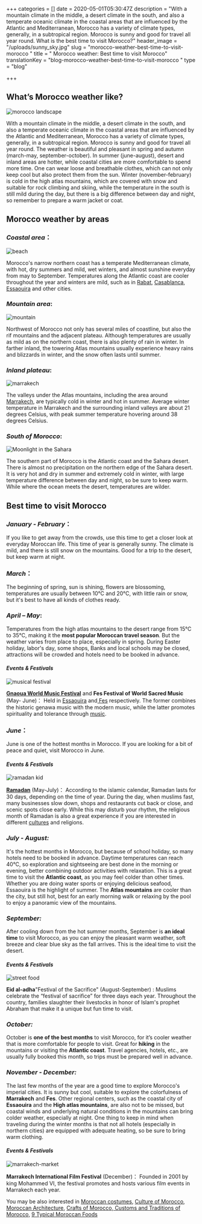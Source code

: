 +++
categories = []
date = 2020-05-01T05:30:47Z
description = "With a mountain climate in the middle, a desert climate in the south, and also a temperate oceanic climate in the coastal areas that are influenced by the Atlantic and Mediterranean, Morocco has a variety of climate types, generally, in a subtropical region. Morocco is sunny and good for travel all year round. What is the best time to visit Morocco?"
header_image = "/uploads/sunny_sky.jpg"
slug = "morocco-weather-best-time-to-visit-morocco "
title = " Morocco weather: Best time to visit Morocco"
translationKey = "blog-morocco-weather-best-time-to-visit-morocco "
type = "blog"

+++
## What’s Morocco weather like?

![morocco landscape](/uploads/weather_landscape.jpg "morocco landscape")

With a mountain climate in the middle, a desert climate in the south, and also a temperate oceanic climate in the coastal areas that are influenced by the Atlantic and Mediterranean, Morocco has a variety of climate types, generally, in a subtropical region. Morocco is sunny and good for travel all year round. The weather is beautiful and pleasant in spring and autumn (march-may, september-october). In summer (june-august), desert and inland areas are hotter, while coastal cities are more comfortable to spend more time. One can wear loose and breathable clothes, which can not only keep cool but also protect them from the sun. Winter (november-february) is cold in the high atlas mountains, which are covered with snow and suitable for rock climbing and skiing, while the temperature in the south is still mild during the day, but there is a big difference between day and night, so remember to prepare a warm jacket or coat.

## Morocco weather by areas

### _Coastal area_：

![beach](/uploads/beach_morocco.jpg "beach_morocco")

Morocco's narrow northern coast has a temperate Mediterranean climate, with hot, dry summers and mild, wet winters, and almost sunshine everyday from may to September. Temperatures along the Atlantic coast are cooler throughout the year and winters are mild, such as in [Rabat](/en/destinations/rabat/ "Rabat, the capital of Morocco"), [Casablanca](/en/destinations/casablanca/ "Casablanca"), [Essaouira](/en/destinations/essaouira/ "Essaouira") and other cities.

### _Mountain area_**:**

![mountain](/uploads/weather_moutain.jpg "weather_mountain")

Northwest of Morocco not only has several miles of coastline, but also the rif mountains and the adjacent plateau. Although temperatures are usually as mild as on the northern coast, there is also plenty of rain in winter. In farther inland, the towering Atlas mountains usually experience heavy rains and blizzards in winter, and the snow often lasts until summer.

### _Inland plateau_**:**

![marrakech](/uploads/weather_marrakech.jpg "weather_marrakech")

The valleys under the Atlas mountains, including the area around [Marrakech](/en/destinations/nightlife-in-marrakech/ "Nightlife in Marrakech"), are typically cold in winter and hot in summer. Average winter temperature in Marrakech and the surrounding inland valleys are about 21 degrees Celsius, with peak summer temperature hovering around 38 degrees Celsius.

### _South of Morocco_**:**

![Moonlight in the Sahara](/uploads/Moonlight_in_the_Sahara-1.jpg "Moonlight in the Sahara")

The southern part of Morocco is the Atlantic coast and the Sahara desert. There is almost no precipitation on the northern edge of the Sahara desert. It is very hot and dry in summer and extremely cold in winter, with large temperature difference between day and night, so be sure to keep warm. While where the ocean meets the desert, temperatures are wilder.

## **Best time to visit Morocco**

### _January - February_：

If you like to get away from the crowds, use this time to get a closer look at everyday Moroccan life. This time of year is generally sunny. The climate is mild, and there is still snow on the mountains. Good for a trip to the desert, but keep warm at night.

### _March_：

The beginning of spring, sun is shining, flowers are blossoming, temperatures are usually between 10°C and 20°C, with little rain or snow, but it's best to have all kinds of clothes ready.

### _April – May_:

Temperatures from the high atlas mountains to the desert range from 15°C to 35°C, making it the **most popular Moroccan travel season**. But the weather varies from place to place, especially in spring. During Easter holiday, labor's day, some shops, Banks and local schools may be closed, attractions will be crowded and hotels need to be booked in advance.

#### _Events & Festivals_

![musical festival](/uploads/musical_festival.jpg "musical festival")

[**Gnaoua World Music Festival**](/en/blog/morocco-to-the-rhythm-of-the-gnaoua-festival/ "Gnaoua World Music Festival") and **Fes Festival of World Sacred Music** (May- June)： Held in [Essaouira](/en/destinations/essaouira/ "Essaouira") and[ Fes](/en/destinations/fez/ " Fes") respectively. The former combines the historic genawa music with the modern music, while the latter promotes spirituality and tolerance through [music](/en/blog/music-and-traditional-dances-from-morocco/ "Music and traditional dances from Morocco").

### _June_：

June is one of the hottest months in Morocco. If you are looking for a bit of peace and quiet, visit Morocco in June.

#### _Events & Festivals_

![ramadan kid](/uploads/ramadan-kid.jpg "ramadan kid")

[**Ramadan**](/en/blog/travel-in-morocco-during-ramadan/ "Ramadan") (May-July)： According to the islamic calendar, Ramadan lasts for 30 days, depending on the time of year. During the day, when muslims fast, many businesses slow down, shops and restaurants cut back or close, and scenic spots close early. While this may disturb your rhythm, the religious month of Ramadan is also a great experience if you are interested in different [cultures](/en/blog/culture-of-morocco/ "Culture") and religions.

### _July - August:_

It's the hottest months in Morocco, but because of school holiday, so many hotels need to be booked in advance. Daytime temperatures can reach 40°C, so exploration and sightseeing are best done in the morning or evening, better combining outdoor activities with relaxation. This is a great time to visit the **Atlantic coast**, as you may feel colder than other times. Whether you are doing water sports or enjoying delicious seafood, Essaouira is the highlight of summer. The **Atlas mountains** are cooler than the city, but still hot, best for an early morning walk or relaxing by the pool to enjoy a panoramic view of the mountains.

### _September:_

After cooling down from the hot summer months, September is **an ideal time** to visit Morocco, as you can enjoy the pleasant warm weather, soft breeze and clear blue sky as the fall arrives. This is the ideal time to visit the desert.

#### _Events & Festivals_

![street food](/uploads/street_food0.jpg "street food")

**Eid al-adha**"Festival of the Sacrifice" (August-September) : Muslims celebrate the “festival of sacrifice” for three days each year. Throughout the country, families slaughter their livestocks in honor of Islam's prophet Abraham that make it a unique but fun time to visit.

### _October:_

October is **one of the best months** to visit Morocco, for it’s cooler weather that is more comfortable for people to visit. Great for **hiking** in the mountains or visiting the **Atlantic coast**. Travel agencies, hotels, etc., are usually fully booked this month, so trips must be prepared well in advance.

### _November - December:_

The last few months of the year are a good time to explore Morocco's imperial cities. It is sunny but cool, suitable to explore the colorfulness of **Marrakech** and **Fes**. Other regional centers, such as the coastal city of **Essaouira** and the **High atlas mountains**, are also not to be missed, but coastal winds and underlying natural conditions in the mountains can bring colder weather, especially at night. One thing to keep in mind when traveling during the winter months is that not all hotels (especially in northern cities) are equipped with adequate heating, so be sure to bring warm clothing.

#### _Events & Festivals_

![marrakech-market](/uploads/marrakech-market.jpg "marrakech-market")

**Marrakech International Film Festival** (December)： Founded in 2001 by king Mohammed VI, the festival promotes and hosts various film events in Marrakech each year.

You may be also interested in [Moroccan costumes](/en/blog/moroccan-costumes/ "Moroccan costumes"), [Culture of Morocco](/en/blog/culture-of-morocco/ "Culture of Morocco"), [Moroccan Architecture](/en/blog/moroccan-architecture/ " Moroccan Architecture"), [Crafts of Morocco](/en/blog/crafts-of-morocco/ "Crafts of Morocco"),[ Customs and Traditions of Morocco](/en/blog/customs-and-traditions-of-morocco/ "Customs and Traditions of Morocco "), [9 Typical Moroccan Foods](/en/blog/9-typical-moroccan-foods/ "9 Typical Moroccan Foods ")